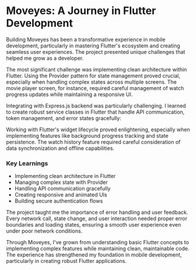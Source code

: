 # Moveyes: A Journey in Flutter Development

Building Moveyes has been a transformative experience in mobile development, particularly in mastering Flutter's ecosystem and creating seamless user experiences. The project presented unique challenges that helped me grow as a developer.

The most significant challenge was implementing clean architecture within Flutter. Using the Provider pattern for state management proved crucial, especially when handling complex states across multiple screens. The movie player screen, for instance, required careful management of watch progress updates while maintaining a responsive UI.

Integrating with Express.js backend was particularly challenging. I learned to create robust service classes in Flutter that handle API communication, token management, and error states gracefully:

Working with Flutter's widget lifecycle proved enlightening, especially when implementing features like background progress tracking and state persistence. The watch history feature required careful consideration of data synchronization and offline capabilities.

### Key Learnings
- Implementing clean architecture in Flutter
- Managing complex state with Provider
- Handling API communication gracefully
- Creating responsive and animated UIs
- Building secure authentication flows

The project taught me the importance of error handling and user feedback. Every network call, state change, and user interaction needed proper error boundaries and loading states, ensuring a smooth user experience even under poor network conditions.

Through Moveyes, I've grown from understanding basic Flutter concepts to implementing complex features while maintaining clean, maintainable code. The experience has strengthened my foundation in mobile development, particularly in creating robust Flutter applications.

